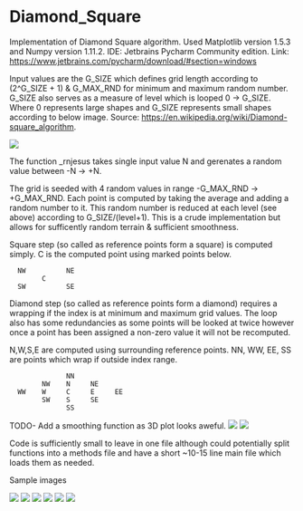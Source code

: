 # Diamond_Square

Implementation of Diamond Square algorithm.  Used Matplotlib version 1.5.3 and Numpy version 1.11.2.
IDE: Jetbrains Pycharm Community edition. Link: https://www.jetbrains.com/pycharm/download/#section=windows

Input values are the G_SIZE which defines grid length according to (2^G_SIZE + 1) & G_MAX_RND for minimum and maximum random number.
G_SIZE also serves as a measure of level which is looped 0 -> G_SIZE.  Where 0 represents large shapes and G_SIZE represents small shapes according to below image. Source: https://en.wikipedia.org/wiki/Diamond-square_algorithm.

![](https://raw.githubusercontent.com/crowgers/Diamond_Square/master/Images/Diamond_Square_Algorithm.png)

The function _rnjesus takes single input value N and gerenates a random value between -N -> +N.

The grid is seeded with 4 random values in range -G_MAX_RND -> +G_MAX_RND.
Each point is computed by taking the average and adding a random number to it. This random number is reduced at each level (see above) according to G_SIZE/(level+1).  This is a crude implementation but allows for sufficently random terrain & sufficient smoothness.

Square step (so called as reference points form a square) is computed simply.
C is the computed point using marked points below.

      NW          NE
            C
      SW          SE

Diamond step (so called as reference points form a diamond) requires a wrapping if the index is at minimum and maximum grid values.
The loop also has some redundancies as some points will be looked at twice however once a point has been assigned a non-zero value it will not be recomputed.

N,W,S,E are computed using surrounding reference points. NN, WW, EE, SS are points which wrap if outside index range.

                  NN
            NW    N     NE
      WW    W     C     E     EE
            SW    S     SE
                  SS

TODO-
Add a smoothing function as 3D plot looks aweful.
![](https://raw.githubusercontent.com/crowgers/Diamond_Square/master/Images/DiamondSquare3D.png)
![](https://raw.githubusercontent.com/crowgers/Diamond_Square/master/Images/DiamondSquare3D-2.png)

Code is sufficiently small to leave in one file although could potentially split functions into a methods file and have a short ~10-15 line main file which loads them as needed.

Sample images

![](https://raw.githubusercontent.com/crowgers/Diamond_Square/master/Images/DiamondSquare_262k.png)
![](https://raw.githubusercontent.com/crowgers/Diamond_Square/master/Images/DiamondSquare_262k-1.png)
![](https://raw.githubusercontent.com/crowgers/Diamond_Square/master/Images/DiamondSquare_1M.png)
![](https://raw.githubusercontent.com/crowgers/Diamond_Square/master/Images/DiamondSquare_1M-1.png)
![](https://raw.githubusercontent.com/crowgers/Diamond_Square/master/Images/DiamondSquare_1M-2.png)
![](https://raw.githubusercontent.com/crowgers/Diamond_Square/master/Images/DiamondSquare_Noisy.png)

